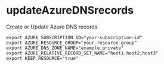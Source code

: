 # updateAzureDNSrecords

Create or Update Azure DNS records

```
export AZURE_SUBSCRIPTION_ID="your-subscription-id"
export AZURE_RESOURCE_GROUP="your-resource-group"
export AZURE_DNS_ZONE_NAME="example.private"
export AZURE_RELATIVE_RECORD_SET_NAME="host1,host2,host3"
export KEEP_RESOURCE="true"
```

